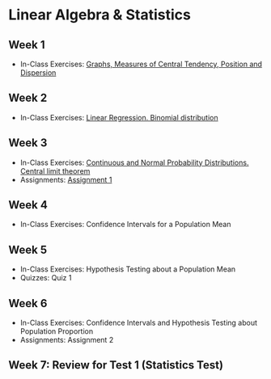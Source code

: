 # Linear Algebra & Statistics

## Week 1

- In-Class Exercises: [Graphs, Measures of Central Tendency, Position and Dispersion](module01)

## Week 2

- In-Class Exercises: [Linear Regression. Binomial distribution](module02)

## Week 3

- In-Class Exercises: [Continuous and Normal Probability Distributions. Central limit theorem](module03)
- Assignments: [Assignment 1](assignment1)

## Week 4

- In-Class Exercises: Confidence Intervals for a Population Mean

## Week 5

- In-Class Exercises: Hypothesis Testing about a Population Mean
- Quizzes: Quiz 1

## Week 6

- In-Class Exercises: Confidence Intervals and Hypothesis Testing about Population Proportion
- Assignments: Assignment 2

## Week 7: Review for Test 1 (Statistics Test)
